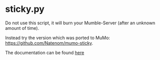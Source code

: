 # sticky.py

Do not use this script, it will burn your Mumble-Server (after an unknown amount of time).

Instead try the version which was ported to MuMo: https://github.com/Natenom/mumo-sticky.

The documentation can be found [here](http://wiki.natenom.name/mumble/tools/sticky)


